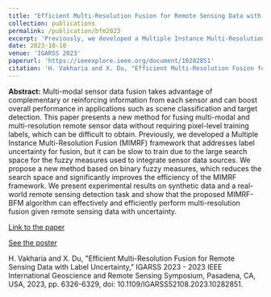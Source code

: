 ```yaml
---
title: "Efficient Multi-Resolution Fusion for Remote Sensing Data with Label Uncertainty"
collection: publications
permalink: /publication/bfm2023
excerpt: 'Previously, we developed a Multiple Instance Multi-Resolution Fusion (MIMRF) framework that addresses label uncertainty for fusion, but it can be slow to train due to the large search space for the fuzzy measures used to integrate sensor data sources. We propose a new method based on binary fuzzy measures, which reduces the search space and significantly improves the efficiency of the MIMRF framework.'
date: 2023-10-10
venue: 'IGARSS 2023'
paperurl: 'https://ieeexplore.ieee.org/document/10282851'
citation: 'H. Vakharia and X. Du, "Efficient Multi-Resolution Fusion for Remote Sensing Data with Label Uncertainty," IGARSS 2023 - 2023 IEEE International Geoscience and Remote Sensing Symposium, Pasadena, CA, USA, 2023, pp. 6326-6329, doi: 10.1109/IGARSS52108.2023.10282851.'
---
```

**Abstract:** Multi-modal sensor data fusion takes advantage of complementary or reinforcing information from each sensor and can boost overall performance in applications such as scene classification and target detection. This paper presents a new method for fusing multi-modal and multi-resolution remote sensor data without requiring pixel-level training labels, which can be difficult to obtain. Previously, we developed a Multiple Instance Multi-Resolution Fusion (MIMRF) framework that addresses label uncertainty for fusion, but it can be slow to train due to the large search space for the fuzzy measures used to integrate sensor data sources. We propose a new method based on binary fuzzy measures, which reduces the search space and significantly improves the efficiency of the MIMRF framework. We present experimental results on synthetic data and a real-world remote sensing detection task and show that the proposed MIMRF-BFM algorithm can effectively and efficiently perform multi-resolution fusion given remote sensing data with uncertainty.

[Link to the paper](https://ieeexplore.ieee.org/document/10282851)

[See the poster](http://hvak.github.io/files/igarss_poster_final.pdf)

H. Vakharia and X. Du, "Efficient Multi-Resolution Fusion for Remote Sensing Data with Label Uncertainty," IGARSS 2023 - 2023 IEEE International Geoscience and Remote Sensing Symposium, Pasadena, CA, USA, 2023, pp. 6326-6329, doi: 10.1109/IGARSS52108.2023.10282851.


